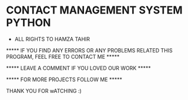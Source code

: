 # CONTACT MANAGEMENT SYSTEM PYTHON
- ALL RIGHTS TO HAMZA TAHIR

***** IF YOU FIND ANY ERRORS OR ANY PROBLEMS RELATED THIS PROGRAM, FEEL FREE TO CONTACT ME *****  


***** LEAVE A COMMENT IF YOU LOVED OUR WORK *****


***** FOR MORE PROJECTS FOLLOW ME *****


THANK YOU FOR wATCHING :) 
